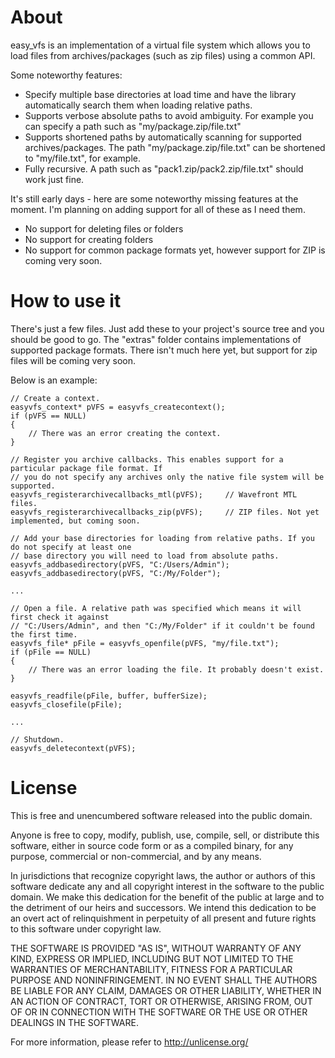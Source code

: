 # About
easy_vfs is an implementation of a virtual file system which allows you to load files
from archives/packages (such as zip files) using a common API.

Some noteworthy features:
 - Specify multiple base directories at load time and have the library automatically search
   them when loading relative paths.
 - Supports verbose absolute paths to avoid ambiguity. For example you can specify a path
   such as "my/package.zip/file.txt"
 - Supports shortened paths by automatically scanning for supported archives/packages. The
   path "my/package.zip/file.txt" can be shortened to "my/file.txt", for example.
 - Fully recursive. A path such as "pack1.zip/pack2.zip/file.txt" should work just fine.
 
It's still early days - here are some noteworthy missing features at the moment. I'm
planning on adding support for all of these as I need them.
 - No support for deleting files or folders
 - No support for creating folders
 - No support for common package formats yet, however support for ZIP is coming very soon.


 
# How to use it
There's just a few files. Just add these to your project's source tree and you should be
good to go. The "extras" folder contains implementations of supported package formats.
There isn't much here yet, but support for zip files will be coming very soon.

Below is an example:
```
// Create a context.
easyvfs_context* pVFS = easyvfs_createcontext();
if (pVFS == NULL)
{
	// There was an error creating the context.
}

// Register you archive callbacks. This enables support for a particular package file format. If
// you do not specify any archives only the native file system will be supported.
easyvfs_registerarchivecallbacks_mtl(pVFS);		// Wavefront MTL files.
easyvfs_registerarchivecallbacks_zip(pVFS);		// ZIP files. Not yet implemented, but coming soon.

// Add your base directories for loading from relative paths. If you do not specify at least one
// base directory you will need to load from absolute paths.
easyvfs_addbasedirectory(pVFS, "C:/Users/Admin");
easyvfs_addbasedirectory(pVFS, "C:/My/Folder");

...

// Open a file. A relative path was specified which means it will first check it against
// "C:/Users/Admin", and then "C:/My/Folder" if it couldn't be found the first time.
easyvfs_file* pFile = easyvfs_openfile(pVFS, "my/file.txt");
if (pFile == NULL)
{
	// There was an error loading the file. It probably doesn't exist.
}

easyvfs_readfile(pFile, buffer, bufferSize);
easyvfs_closefile(pFile);

...

// Shutdown.
easyvfs_deletecontext(pVFS);
```


# License
This is free and unencumbered software released into the public domain.

Anyone is free to copy, modify, publish, use, compile, sell, or
distribute this software, either in source code form or as a compiled
binary, for any purpose, commercial or non-commercial, and by any
means.

In jurisdictions that recognize copyright laws, the author or authors
of this software dedicate any and all copyright interest in the
software to the public domain. We make this dedication for the benefit
of the public at large and to the detriment of our heirs and
successors. We intend this dedication to be an overt act of
relinquishment in perpetuity of all present and future rights to this
software under copyright law.

THE SOFTWARE IS PROVIDED "AS IS", WITHOUT WARRANTY OF ANY KIND,
EXPRESS OR IMPLIED, INCLUDING BUT NOT LIMITED TO THE WARRANTIES OF
MERCHANTABILITY, FITNESS FOR A PARTICULAR PURPOSE AND NONINFRINGEMENT.
IN NO EVENT SHALL THE AUTHORS BE LIABLE FOR ANY CLAIM, DAMAGES OR
OTHER LIABILITY, WHETHER IN AN ACTION OF CONTRACT, TORT OR OTHERWISE,
ARISING FROM, OUT OF OR IN CONNECTION WITH THE SOFTWARE OR THE USE OR
OTHER DEALINGS IN THE SOFTWARE.

For more information, please refer to <http://unlicense.org/>